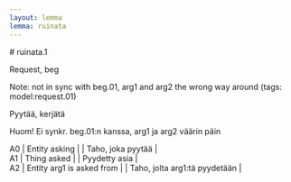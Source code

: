 ```yaml
---
layout: lemma
lemma: ruinata
---
```


<div class="sense">
# <span class="sensename">ruinata.1</span>

<span class="description">Request, beg</span>

Note: not in sync with beg.01, arg1 and arg2 the wrong way around (tags: model:request.01)

<span class="description">Pyytää, kerjätä</span>

Huom! Ei synkr. beg.01:n kanssa, arg1 ja arg2 väärin päin

A0 | Entity asking |   | Taho, joka pyytää |  
A1 | Thing asked |   | Pyydetty asia |  
A2 | Entity arg1 is asked from |   | Taho, jolta arg1:tä pyydetään |  

</div>

